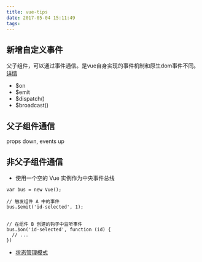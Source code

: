 ```yaml
---
title: vue-tips
date: 2017-05-04 15:11:49
tags:
---
```


## 新增自定义事件
父子组件，可以通过事件通信。是vue自身实现的事件机制和原生dom事件不同。[详情](http://v1-cn.vuejs.org/guide/components.html#自定义事件)
+ $on
+ $emit
+ $dispatch()
+ $broadcast()

## 父子组件通信
 props down, events up

## 非父子组件通信
+ 使用一个空的 Vue 实例作为中央事件总线
```
var bus = new Vue();

// 触发组件 A 中的事件
bus.$emit('id-selected', 1);


// 在组件 B 创建的钩子中监听事件
bus.$on('id-selected', function (id) {
  // ...
})

```
+ [状态管理模式](https://cn.vuejs.org/v2/guide/state-management.html)


